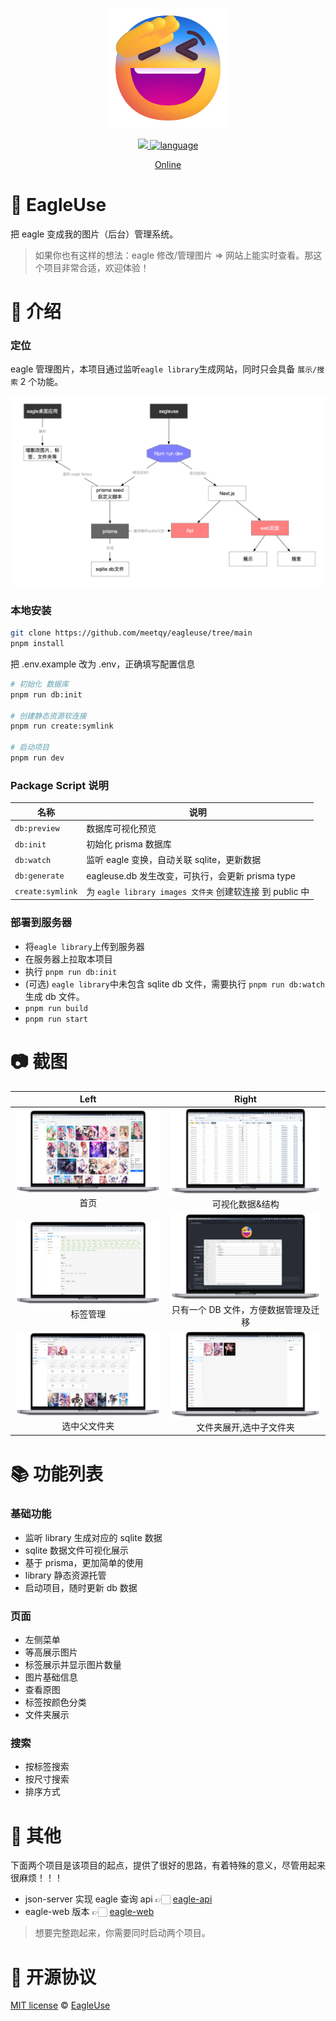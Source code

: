 <p align='center'>
<img src='./static/favicon.png' width='192' height='192' />
</p>

<p align='center'>
    <a href="https://github.com/meetqy/eagleuse/blob/master/LICENSE" target="_blank">
        <img src="https://img.shields.io/github/license/meetqy/eagleuse"/>
    </a>
    <a href="https://www.typescriptlang.org" target="_black">
        <img src="https://img.shields.io/badge/language-TypeScript-blue.svg" alt="language">
    </a>
</p>

<p align='center'>
    <a href='https://rao.pics'>Online</a>
</p>

# 🦑 EagleUse

把 eagle 变成我的图片（后台）管理系统。

> 如果你也有这样的想法：eagle 修改/管理图片 => 网站上能实时查看。那这个项目非常合适，欢迎体验！

# 👀 介绍

### 定位

eagle 管理图片，本项目通过监听`eagle library`生成网站，同时只会具备 `展示/搜索` 2 个功能。

![](./readme/flow.webp)

### 本地安装

```sh
git clone https://github.com/meetqy/eagleuse/tree/main
pnpm install
```

把 .env.example 改为 .env，正确填写配置信息

```sh
# 初始化 数据库
pnpm run db:init

# 创建静态资源软连接
pnpm run create:symlink

# 启动项目
pnpm run dev
```

### Package Script 说明

| 名称             | 说明                                                     |
| ---------------- | -------------------------------------------------------- |
| `db:preview`     | 数据库可视化预览                                         |
| `db:init`        | 初始化 prisma 数据库                                     |
| `db:watch`       | 监听 eagle 变换，自动关联 sqlite，更新数据               |
| `db:generate`    | eagleuse.db 发生改变，可执行，会更新 prisma type         |
| `create:symlink` | 为 `eagle library images 文件夹` 创建软连接 到 public 中 |

### 部署到服务器

- 将`eagle library`上传到服务器
- 在服务器上拉取本项目
- 执行 `pnpm run db:init`
- (可选) `eagle library`中未包含 sqlite db 文件，需要执行 `pnpm run db:watch`生成 db 文件。
- `pnpm run build`
- `pnpm run start`

# 📷 截图

|                      Left                       |                                 Right                                  |
| :---------------------------------------------: | :--------------------------------------------------------------------: |
|     ![](./readme/1.webp?raw=true)<br/>首页      |           ![](./readme/2.webp?raw=true)<br/>可视化数据&结构            |
|   ![](./readme/4.webp?raw=true) <br/>标签管理   | ![](./readme/3.webp?raw=true)<br/>只有一个 DB 文件，方便数据管理及迁移 |
| ![](./readme/6.webp?raw=true) <br/>选中父文件夹 |       ![](./readme/5.webp?raw=true)<br/>文件夹展开,选中子文件夹        |

# 📚 功能列表

### 基础功能

- 监听 library 生成对应的 sqlite 数据
- sqlite 数据文件可视化展示
- 基于 prisma，更加简单的使用
- library 静态资源托管
- 启动项目，随时更新 db 数据

### 页面

- 左侧菜单
- 等高展示图片
- 标签展示并显示图片数量
- 图片基础信息
- 查看原图
- 标签按颜色分类
- 文件夹展示

### 搜索

- 按标签搜索
- 按尺寸搜索
- 排序方式

# 🔦 其他

下面两个项目是该项目的起点，提供了很好的思路，有着特殊的意义，尽管用起来很麻烦！！！

- json-server 实现 eagle 查询 api 👉🏻 [eagle-api](https://github.com/meetqy/eagle-api)
- eagle-web 版本 👉🏻 [eagle-web](https://github.com/meetqy/eagle-web)

> 想要完整跑起来，你需要同时启动两个项目。

# 📄 开源协议

[MIT license](https://github.com/meetqy/eagleuse/blob/master/LICENSE) © [EagleUse](https://github.com/eagleuse)
